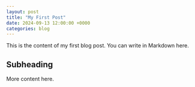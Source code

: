 ```yaml
---
layout: post
title: "My First Post"
date: 2024-09-13 12:00:00 +0000
categories: blog
---
```


This is the content of my first blog post. You can write in Markdown here.

## Subheading

More content here.
